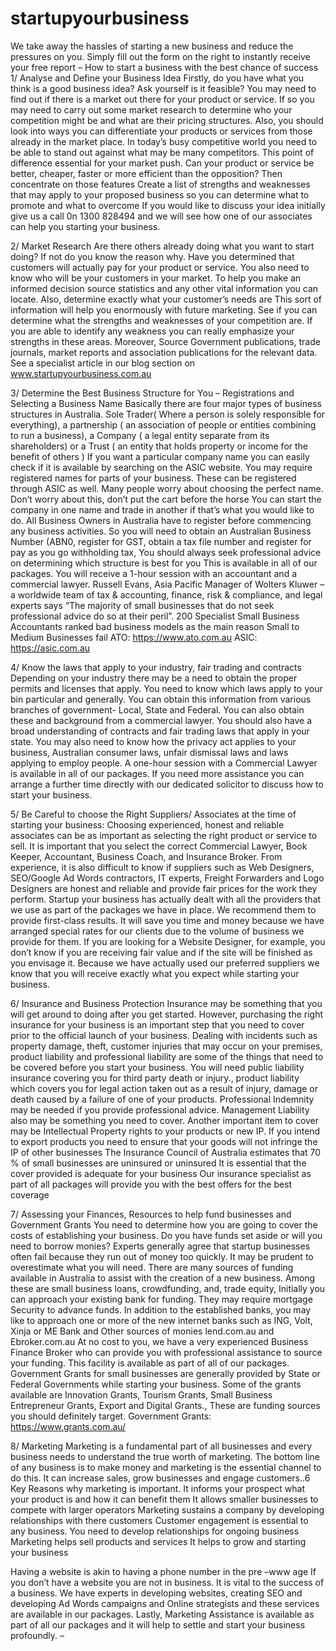 # startupyourbusiness
We take away the hassles of starting a new business and reduce the pressures on you.  Simply fill out the form on the right to instantly receive your free report – How to start a business with the best chance of success
1/  Analyse and Define your Business Idea
Firstly, do you have what you think is a good business idea? Ask yourself is it feasible? You may need to find out if there is a market out there for your product or service. If so you may need to carry out some market research to determine who your competition might be and what are their pricing structures. Also, you should look into ways you can differentiate your products or services from those already in the market place. In today’s busy competitive world you need to be able to stand out against what may be many competitors. This point of difference essential for your market push. Can your product or service be better, cheaper, faster or more efficient than the opposition? Then concentrate on those features  Create a list of strengths and weaknesses that may  apply to your proposed business  so you can determine what to promote and what to overcome 
If you would like to discuss your idea initially give us a call  0n 1300 828494  and we will see how one of our associates can help you starting your business.

2/ Market Research
Are there others already doing what you want to start doing? If not do you know the reason why. Have you determined that customers will actually pay for your product or service. You also need to know who will be your customers in your market. To help you make an informed decision source statistics and any other vital information you can locate. Also, determine exactly what your customer’s needs are This sort of information will help you enormously with future marketing. See if you can determine what the strengths and weaknesses of your competition are. If you are able to identify any weakness you can really emphasize your strengths in these areas. Moreover, Source Government publications,  trade journals, market reports and association publications for the relevant data.
See a specialist article in our blog section on www.startupyourbusiness.com.au

3/ Determine the Best Business Structure for You  – Registrations and Selecting a Business Name
Basically there are four major types of business structures in Australia. Sole Trader( Where a person is solely responsible for everything), a partnership ( an association of people or entities combining to run a business), a Company ( a legal entity separate from its shareholders) or a Trust ( an entity that holds property or income  for the benefit of others )
If you want a particular company name you can easily check if it is available by searching on the ASIC website. You may require registered names for parts of your business. These can be registered through ASIC as well.  Many people worry about choosing the perfect name. 
Don’t worry about this,  don’t put the cart before the horse You can start the company in one name and trade in another if that’s what you would like to do.
All Business Owners in Australia have to register before commencing any business activities. So  you will need to obtain an Australian Business Number (ABN0, register for GST, obtain a tax file number and register for pay as you go withholding tax,
You should always seek professional advice on determining which structure is best for you This is available in all of our packages. You will receive a 1-hour session with an accountant and a commercial lawyer.
Russell Evans, Asia Pacific Manager of Wolters Kluwer – a worldwide team of tax & accounting, finance, risk & compliance, and legal experts says “The majority of small businesses that do not seek professional advice do so at their peril”. 200  Specialist Small Business Accountants ranked bad business models as the main reason Small to Medium Businesses fail
ATO: https://www.ato.com.au ASIC: https://asic.com.au

4/ Know the laws that apply to  your industry, fair trading and contracts
Depending on your industry there may be a need to obtain the proper permits and licenses that apply. You need to know which laws apply to your bin particular and generally. You can obtain this information from various branches of government- Local, State and Federal. You can also obtain these and background from a commercial lawyer. You should also have a broad understanding of contracts and fair trading laws that apply in your state. You may also need to know how the privacy act applies to your business, Australian consumer laws, unfair dismissal laws and laws applying to employ people. A one-hour session with a Commercial Lawyer is available in all of our packages. If you need more assistance you can arrange a further time directly with our dedicated solicitor to discuss how to start your business.
 
5/ Be Careful to choose the Right Suppliers/ Associates at the time of starting your business:
Choosing experienced, honest and reliable associates can be as important as selecting the right product or service to sell. It is important that you select the correct Commercial Lawyer, Book Keeper, Accountant, Business Coach, and Insurance Broker. From experience, it is also difficult to know if suppliers such as Web Designers, SEO/Google Ad Words contractors, IT experts, Freight Forwarders and Logo Designers are honest and reliable and provide fair prices for the work they perform. Startup your business has actually dealt with all the providers that we use as part of the packages we have in place. 
We recommend them to provide first-class results. It will save you time and money because we have arranged special rates for our clients due to the volume of business we provide for them. If you are looking for a Website Designer, for example, you don’t know if you are receiving fair value and if the site will be finished as you envisage it. Because we have actually used our preferred suppliers we know that you will receive exactly what you expect while starting your business. 

6/ Insurance and Business Protection
Insurance may be something that you will get around to doing after you get started. However, purchasing the right insurance for your business is an important step that you need to cover prior to the official launch of your business. Dealing with incidents such as property damage,  theft, customer injuries that may occur on your premises, product liability and professional liability are some of the things that need to be covered before you start your business. You will need public liability insurance covering you for third party death or injury., product liability which covers you for legal action taken out as a result of injury, damage or death caused by a failure of one of your products. Professional Indemnity may be needed if you provide professional advice. Management Liability also may be something you need to cover. Another important item to cover may be Intellectual Property rights to your products or new IP. If you intend to export products you need to  ensure that your goods will not infringe the IP of other businesses
The Insurance Council of Australia estimates that 70 % of small businesses are uninsured or uninsured It is essential that the cover provided is adequate for your business
Our insurance specialist as part of all packages will provide you with the best offers for the best coverage

7/ Assessing your Finances, Resources  to help fund businesses and Government Grants
You need to determine how you are going to cover the costs of establishing your business. Do you have funds set aside or will you need to borrow monies? Experts generally agree that startup businesses often fail because they run out of money too quickly. It may be prudent to overestimate what you will need. There are many sources of funding available in Australia to assist with the creation of a new business. Among these are small business loans, crowdfunding, and, trade equity, Initially you can approach your existing bank for funding. They may require mortgage Security to advance funds. In addition to the established banks, you may like to approach one or more of the new internet banks such as ING, Volt, Xinja or ME Bank and Other sources of monies lend.com.au and Ebroker.com.au
At no cost to you, we have a very experienced Business Finance Broker who can provide you with professional assistance to source your funding. This facility is available as part of all of our packages.
Government Grants for small businesses are generally provided by State or Federal Governments while starting your business. Some of the grants available are Innovation Grants, Tourism Grants, Small Business Entrepreneur Grants, Export and Digital Grants., These are funding sources you should definitely target.
Government Grants: https://www.grants.com.au/

8/ Marketing 
Marketing is a fundamental part of all businesses and every business needs to understand the true worth of marketing. The bottom line of any business is to make money and marketing is the essential channel to do this. It can increase sales, grow businesses and engage customers..6 Key Reasons why marketing is important. 
It informs your prospect what your product is and how it can benefit them
It allows smaller businesses to compete with larger operators
Marketing sustains a company by developing  relationships with there customers
Customer engagement is essential to any business. You need to develop relationships for ongoing business
Marketing helps sell products and services 
It helps to grow and starting your business
 
 Having a website is akin to having a phone number in the pre –www age If you don’t have a website you are not in business. It is vital to the success of a business. We have experts in developing websites, creating SEO and developing Ad Words campaigns and Online strategists and these services are available in our packages. Lastly, Marketing Assistance is available as part of all our packages and it will help to settle and start your business profoundly.
                                                                     –

